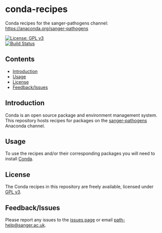 # conda-recipes
Conda recipes for the sanger-pathogens channel: https://anaconda.org/sanger-pathogens

[![License: GPL v3](https://img.shields.io/badge/License-GPL%20v3-brightgreen.svg)](https://github.com/sanger-pathogens/conda-recipes/blob/master/LICENSE)   
[![Build Status](https://travis-ci.org/sanger-pathogens/conda-recipes.svg?branch=master)](https://travis-ci.org/sanger-pathogens/conda-recipes)

## Contents
  * [Introduction](#introduction)
  * [Usage](#usage)
  * [License](#license)
  * [Feedback/Issues](#feedbackissues)

## Introduction
Conda is an open source package and environment management system. This repository hosts recipes for packages on the [sanger-pathogens](https://anaconda.org/sanger-pathogens) Anaconda channel.

## Usage
To use the recipes and/or their corresponding packages you will need to install [Conda](https://conda.io).

## License
The Conda recipes in this repository are freely available, licensed under [GPL v3](https://github.com/sanger-pathogens/conda-recipes/blob/master/LICENSE).

## Feedback/Issues
Please report any issues to the [issues page](ttps://github.com/sanger-pathogens/conda-recipes/issues) or email path-help@sanger.ac.uk.
